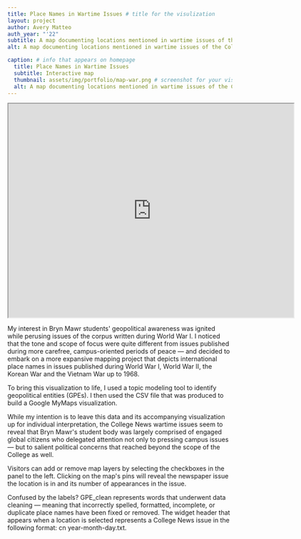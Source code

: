 ```yaml
---
title: Place Names in Wartime Issues # title for the visulization
layout: project
author: Avery Matteo 
auth_year: "'22"  
subtitle: A map documenting locations mentioned in wartime issues of the College News corpus
alt: A map documenting locations mentioned in wartime issues of the College News corpus

caption: # info that appears on homepage
  title: Place Names in Wartime Issues
  subtitle: Interactive map
  thumbnail: assets/img/portfolio/map-war.png # screenshot for your visualization. 
  alt: A map documenting locations mentioned in wartime issues of the College News corpus
---
```

<div style="text-align: center">
<iframe src="https://www.google.com/maps/d/u/0/embed?mid=1Ep4CjIcVGGvyQXFljUXzaUUpYhjsi-iI" width="640" height="480"></iframe>
</div>

My interest in Bryn Mawr students' geopolitical awareness was ignited while perusing issues of the corpus written during World War I. I noticed that the tone and scope of focus were quite different from issues published during more carefree, campus-oriented periods of peace — and decided to embark on a more expansive mapping project that depicts international place names in issues published during World War I, World War II, the Korean War and the Vietnam War up to 1968.

To bring this visualization to life, I used a topic modeling tool to identify geopolitical entities (GPEs). I then used the CSV file that was produced to build a Google MyMaps visualization. 

While my intention is to leave this data and its accompanying visualization up for individual interpretation, the College News wartime issues seem to reveal that Bryn Mawr's student body was largely comprised of engaged global citizens who delegated attention not only to pressing campus issues — but to salient political concerns that reached beyond the scope of the College as well.

Visitors can add or remove map layers by selecting the checkboxes in the panel to the left. Clicking on the map's pins will reveal the newspaper issue the location is in and its number of appearances in the issue. 

Confused by the labels? GPE_clean represents words that underwent data cleaning — meaning that incorrectly spelled, formatted, incomplete, or duplicate place names have been fixed or removed. The widget header that appears when a location is selected represents a College News issue in the following format: cn year-month-day.txt.

